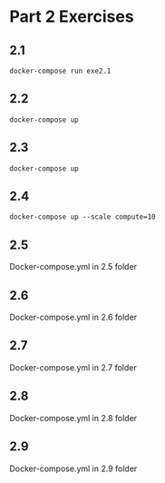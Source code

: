 # Part 2 Exercises

## 2.1

```
docker-compose run exe2.1
```

## 2.2

```
docker-compose up
```

## 2.3

```
docker-compose up
```

## 2.4

```
docker-compose up --scale compute=10
```

## 2.5

Docker-compose.yml in 2.5 folder

## 2.6 

Docker-compose.yml in 2.6 folder

## 2.7 

Docker-compose.yml in 2.7 folder

## 2.8

Docker-compose.yml in 2.8 folder

## 2.9

Docker-compose.yml in 2.9 folder